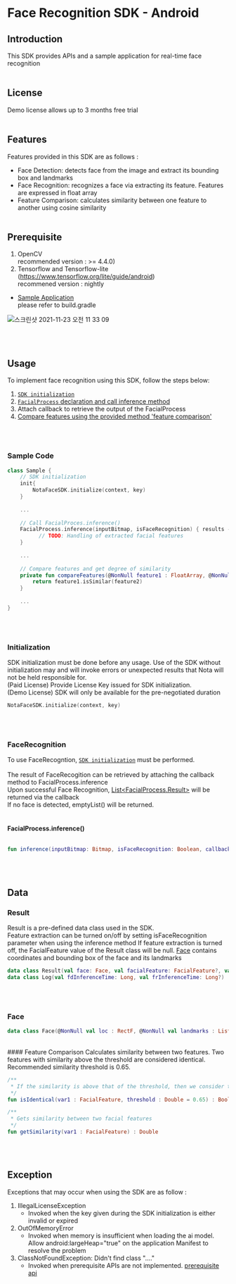 # Face Recognition SDK - Android <br/>

## Introduction
This SDK provides APIs and a sample application for real-time face recognition <br/> <br/>

## License
Demo license allows up to 3 months free trial <br/><br/>


## Features 
Features provided in this SDK are as follows :
* Face Detection: detects face from the image and extract its bounding box and landmarks
* Face Recognition: recognizes a face via extracting its feature. Features are expressed in float array
* Feature Comparison: calculates similarity between one feature to another using cosine similarity <br/><br/>
 
## Prerequisite
1. OpenCV <br/>
   recommended version : >= 4.4.0)
2. Tensorflow and Tensorflow-lite (https://www.tensorflow.org/lite/guide/android) <br/>
   recommened version : nightly 

- [Sample Application](https://github.com/nota-github/Nota_FaceSDK_Sample_Android/tree/main/facesdksample) <br/>
please refer to build.gradle

![스크린샷 2021-11-23 오전 11 33 09](https://user-images.githubusercontent.com/75300554/142963202-2e5560c2-0b1b-4cca-8c16-ccbf8013f9d1.png)

<br/><br/>
## Usage
To implement face recognition using this SDK, follow the steps below:
1. [`SDK initialization`](#initialization)
2. [`FacialProcess` declaration and call inference method](#FacialProcess)
3. Attach callback to retrieve the output of the FacialProcess
4. [Compare features using the provided method 'feature comparison'](#featurecomparison)
  
   
<br/> <br/>
### Sample Code
```kotlin
class Sample {
    // SDK initialization
    init{
        NotaFaceSDK.initialize(context, key)
    } 
    
    ...
    
    // Call FacialProces.inference()
    FacialProcess.inference(inputBitmap, isFaceRecognition) { results ->
          // TODO: Handling of extracted facial features
    }
    
    ...
    
    // Compare features and get degree of similarity
    private fun compareFeatures(@NonNull feature1 : FloatArray, @NonNull feature2 : FloatArray) : Double {
        return feature1.isSimilar(feature2)
    }
    
    ...
}

```
<br/> <br/>
  
### Initialization
SDK initialization must be done before any usage. Use of the SDK without initialization may and will invoke errors or unexpected results that Nota will not be held responsible for.<br/>
(Paid License) Provide License Key issued for SDK initialization.<br/>
(Demo License) SDK will only be available for the pre-negotiated duration<br/>

```kotlin
NotaFaceSDK.initialize(context, key)
```
<br/> <br/>

### FaceRecognition
To use FaceRecogntion, [`SDK initialization`](#initialization) must be performed. <br/>  
The result of FaceRecogition can be retrieved by attaching the callback method to FacialProcess.inference <br/>
Upon successful Face Recognition, [List<FacialProcess.Result>](#Result) will be returned via the callback<br/>
If no face is detected, emptyList() will be returned.  
<br/>
#### FacialProcess.inference()

```kotlin

fun inference(inputBitmap: Bitmap, isFaceRecognition: Boolean, callback:(result: List<Result>)->Unit)

```
<br/>   <br/>
  
## Data
### Result
Result is a pre-defined data class used in the SDK.  
Feature extraction can be turned on/off by setting isFaceRecognition parameter when using the inference method
If feature extraction is turned off, the FacialFeature value of the Result class will be null.
[Face](#face) contains coordinates and bounding box of the face and its landmarks
```kotlin
data class Result(val face: Face, val facialFeature: FacialFeature?, val detectedFaceBitmap: Bitmap, val log: Log)
data class Log(val fdInferenceTime: Long, val frInferenceTime: Long?)
```

<br/> <br/>
### Face
```kotlin
data class Face(@NonNull val loc : RectF, @NonNull val landmarks : List<PointF>)
```
<br/>
#### Feature Comparison
Calculates similarity between two features. Two features with similarity above the threshold are considered identical.  <br/>
Recommended similarity threshold is 0.65.

```kotlin
/**
 * If the similarity is above that of the threshold, then we consider two features to be identical
 */
fun isIdentical(var1 : FacialFeature, threshold : Double = 0.65) : Boolean

/**
 * Gets similarity between two facial features
 */
fun getSimilarity(var1 : FacialFeature) : Double

```
<br/> <br/>
## Exception
Exceptions that may occur when using the SDK are as follow : 

1. IllegalLicenseException 
   - Invoked when the key given during the SDK initialization is either invalid or expired
2. OutOfMemoryError
   - Invoked when memory is insufficient when loading the ai model. Allow android:largeHeap="true" on the application Manifest to resolve the problem
3. ClassNotFoundException: Didn't find class "...."
   - Invoked when prerequisite APIs are not implemented. [prerequisite api](#Prerequisite)
